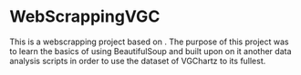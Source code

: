 # WebScrappingVGC
This is a webscrapping project based on <username>. The purpose of this project was to learn the basics of using BeautifulSoup and built upon on it another data analysis scripts in order to use the dataset of VGChartz to its fullest. 
 
 
